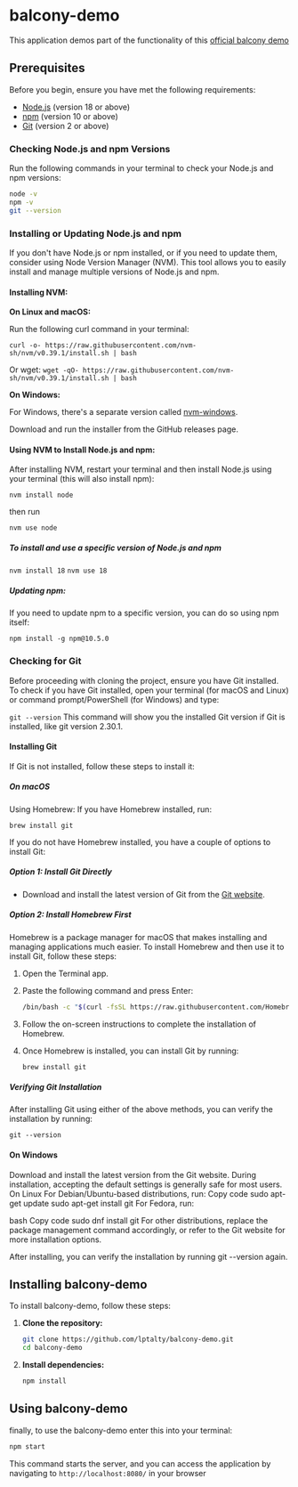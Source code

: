 # balcony-demo

This application demos part of the functionality of this [official balcony demo](https://demo.balcony.technology/municipality/paramus-nj)

## Prerequisites

Before you begin, ensure you have met the following requirements:

- [Node.js](https://nodejs.org/) (version 18 or above)
- [npm](https://docs.npmjs.com/) (version 10 or above)
- [Git](https://git-scm.com/) (version 2 or above)

### Checking Node.js and npm Versions

Run the following commands in your terminal to check your Node.js and npm versions:

```bash
node -v
npm -v
git --version
```

### Installing or Updating Node.js and npm

If you don't have Node.js or npm installed, or if you need to update them, consider using Node Version Manager (NVM). This tool allows you to easily install and manage multiple versions of Node.js and npm.

#### Installing NVM:

**On Linux and macOS:**

Run the following curl command in your terminal:

`curl -o- https://raw.githubusercontent.com/nvm-sh/nvm/v0.39.1/install.sh | bash`

Or wget:
`wget -qO- https://raw.githubusercontent.com/nvm-sh/nvm/v0.39.1/install.sh | bash`

**On Windows:**

For Windows, there's a separate version called [nvm-windows](https://github.com/coreybutler/nvm-windows/releases).

Download and run the installer from the GitHub releases page.

#### Using NVM to Install Node.js and npm:

After installing NVM, restart your terminal and then install Node.js using your terminal (this will also install npm):

`nvm install node`

then run

`nvm use node`

##### To install and use a specific version of Node.js and npm

`nvm install 18`
`nvm use 18`

##### Updating npm:

If you need to update npm to a specific version, you can do so using npm itself:

`npm install -g npm@10.5.0`

### Checking for Git

Before proceeding with cloning the project, ensure you have Git installed. To check if you have Git installed, open your terminal (for macOS and Linux) or command prompt/PowerShell (for Windows) and type:

`git --version`
This command will show you the installed Git version if Git is installed, like git version 2.30.1.

#### Installing Git

If Git is not installed, follow these steps to install it:

##### On macOS

Using Homebrew:
If you have Homebrew installed, run:

`brew install git`

If you do not have Homebrew installed, you have a couple of options to install Git:

##### Option 1: Install Git Directly

- Download and install the latest version of Git from the [Git website](https://git-scm.com/download/mac).

##### Option 2: Install Homebrew First

Homebrew is a package manager for macOS that makes installing and managing applications much easier. To install Homebrew and then use it to install Git, follow these steps:

1. Open the Terminal app.
2. Paste the following command and press Enter:

   ```bash
   /bin/bash -c "$(curl -fsSL https://raw.githubusercontent.com/Homebrew/install/HEAD/install.sh)"
   ```

3. Follow the on-screen instructions to complete the installation of Homebrew.
4. Once Homebrew is installed, you can install Git by running:

   ```bash
   brew install git
   ```

##### Verifying Git Installation

After installing Git using either of the above methods, you can verify the installation by running:

`git --version`

#### On Windows

Download and install the latest version from the Git website.
During installation, accepting the default settings is generally safe for most users.
On Linux
For Debian/Ubuntu-based distributions, run:
Copy code
sudo apt-get update
sudo apt-get install git
For Fedora, run:

bash
Copy code
sudo dnf install git
For other distributions, replace the package management command accordingly, or refer to the Git website for more installation options.

After installing, you can verify the installation by running git --version again.

## Installing balcony-demo

To install balcony-demo, follow these steps:

1. **Clone the repository:**

   ```bash
   git clone https://github.com/lptalty/balcony-demo.git
   cd balcony-demo
   ```

2. **Install dependencies:**

   ```bash
   npm install
   ```

## Using balcony-demo

finally, to use the balcony-demo enter this into your terminal:

```bash
npm start
```

This command starts the server, and you can access the application by navigating to `http://localhost:8080/` in your browser
